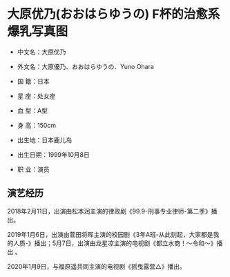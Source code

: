 # 大原优乃(おおはらゆうの) F杯的治愈系爆乳写真图

- 中文名：大原优乃
- 外文名：大原優乃、おおはらゆうの、Yuno Ohara
- 国  籍：日本
- 星  座：处女座

- 血  型：A型
- 身  高：150cm
- 出生地：日本鹿儿岛
- 出生日期：1999年10月8日
- 职  业：演员

## 演艺经历

2018年2月11日，出演由松本润主演的律政剧《99.9-刑事专业律师-第二季》播出。

2019年1月6日，出演由菅田将晖主演的校园剧《3年A班-从此刻起，大家都是我的人质-》播出；5月7日，出演由龙星凉主演的电视剧《都立水商！～令和～》播出 。

2020年1月9日，与福原遥共同主演的电视剧《摇曳露营△》播出。